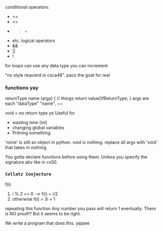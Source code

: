 conditional operators:
- ==
- <=
- >= 
- etc.
logical operators
 - &&
- ||
- !

for loops can use any data type you can increment

"no style requierd in csca48". paco the goat for real

### functions yay

returnType name (args)
{
	// things
	return valueOfReturnType;
}
args are each "dataType" "name", ~~


void = no return type ye
Useful for
- wasting time (lol)
- changing global variables
- Pritning something


'none' is sitll an object in python. void is nothing. 
replace all args with 'void' that takes in nothing.

You gotta declare functions before using them. Unless you specify the signature abv like in cs50.
### `Collatz Conjecture`
f(i) 
1. i % 2 == 0 --> f(i) = i/2
2. otherwise f(i) = 3i + 1

repeating this function 
Any number you pass will return 1 eventually.
There is NO proof!? But it seems to be right.

We write a program that does this. yippee


